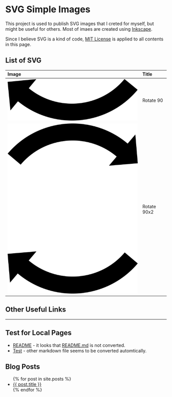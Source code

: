 # SVG Simple Images

This project is used to publish SVG images that I creted for myself, but might be useful for others.
Most of imaes are created using [Inkscape](https://inkscape.org/).

Since I believe SVG is a kind of code, [MIT License](LICENSE) is applied to all contents in this page.

## List of SVG

|Image|Title|
|:----|:----------|
|![](Arrow/Rotate_90.svg)|Rotate 90|
|![](Arrow/Rotate_90x2.svg)|Rotate 90x2|

## Other Useful Links

---

## Test for Local Pages

* [README](README.html) - it looks that [README.md](README.md) is not converted.
* [Test](docs/test.html) - other markdown file seems to be converted automtically.

## Blog Posts

<ul>
  {% for post in site.posts %}
    <li><a href="{{ post.url }}">{{ post.title }}</a></li>
  {% endfor %}
</ul>
